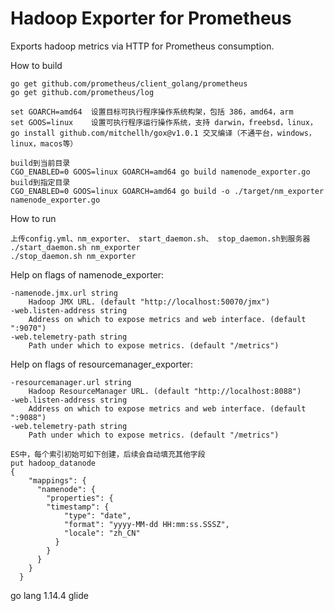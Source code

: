 # Hadoop Exporter for Prometheus
Exports hadoop metrics via HTTP for Prometheus consumption.

How to build
```
go get github.com/prometheus/client_golang/prometheus
go get github.com/prometheus/log

set GOARCH=amd64  设置目标可执行程序操作系统构架，包括 386，amd64，arm
set GOOS=linux    设置可执行程序运行操作系统，支持 darwin，freebsd，linux，
go install github.com/mitchellh/gox@v1.0.1 交叉编译（不通平台，windows，linux，macos等）

build到当前目录
CGO_ENABLED=0 GOOS=linux GOARCH=amd64 go build namenode_exporter.go
build到指定目录
CGO_ENABLED=0 GOOS=linux GOARCH=amd64 go build -o ./target/nm_exporter namenode_exporter.go
```

How to run
```
上传config.yml、nm_exporter、 start_daemon.sh、 stop_daemon.sh到服务器
./start_daemon.sh nm_exporter
./stop_daemon.sh nm_exporter 
```

Help on flags of namenode_exporter:
```
-namenode.jmx.url string
    Hadoop JMX URL. (default "http://localhost:50070/jmx")
-web.listen-address string
    Address on which to expose metrics and web interface. (default ":9070")
-web.telemetry-path string
    Path under which to expose metrics. (default "/metrics")
```

Help on flags of resourcemanager_exporter:
```
-resourcemanager.url string
    Hadoop ResourceManager URL. (default "http://localhost:8088")
-web.listen-address string
    Address on which to expose metrics and web interface. (default ":9088")
-web.telemetry-path string
    Path under which to expose metrics. (default "/metrics")
```

```$xslt
ES中，每个索引初始可如下创建，后续会自动填充其他字段
put hadoop_datanode
{
    "mappings": {
      "namenode": {
        "properties": {
        "timestamp": {
            "type": "date",
            "format": "yyyy-MM-dd HH:mm:ss.SSSZ",
            "locale": "zh_CN"
          }
        }
      }
    }
  }

```
go lang 1.14.4 glide

